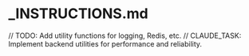 # _INSTRUCTIONS.md

// TODO: Add utility functions for logging, Redis, etc.
// CLAUDE_TASK: Implement backend utilities for performance and reliability.
